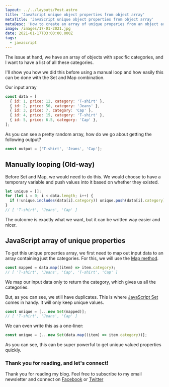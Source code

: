 ```yaml
---
layout: ../../layouts/Post.astro
title: 'JavaScript unique object properties from object array'
metaTitle: 'JavaScript unique object properties from object array'
metaDesc: 'How to create an array of unique properies from an object array'
image: /images/17-01-2021.jpg
date: 2021-01-17T03:00:00.000Z
tags:
  - javascript
---
```


The issue at hand, we have an array of objects with specific categories, and I want to have a list of all these categories.

I'll show you how we did this before using a manual loop and how easily this can be done with the Set and Map combination.

Our input array

```js
const data = [
  { id: 1, price: 12, category: 'T-shirt' },
  { id: 2, price: 50, category: 'Jeans' },
  { id: 3, price: 7, category: 'Cap' },
  { id: 4, price: 15, category: 'T-shirt' },
  { id: 5, price: 6.5, category: 'Cap' },
];
```

As you can see a pretty random array, how do we go about getting the following output?

```js
const output = ['T-shirt', 'Jeans', 'Cap'];
```

## Manually looping (Old-way)

Before Set and Map, we would need to do this. We would choose to have a temporary variable and push values into it based on whether they existed.

```js
let unique = [];
for (let i = 0; i < data.length; i++) {
  if (!unique.includes(data[i].category)) unique.push(data[i].category);
}
// [ 'T-shirt', 'Jeans', 'Cap' ]
```

The outcome is exactly what we want, but it can be written way easier and nicer.

## JavaScript array of unique properties

To get this unique properties array, we first need to map out input data to an array containing just the categories. For this, we will use the [Map method](https://daily-dev-tips.com/posts/javascript-map-method/).

```js
const mapped = data.map((item) => item.category);
// [ 'T-shirt', 'Jeans', 'Cap', 'T-shirt', 'Cap' ]
```

We map our input data only to return the category, which gives us all the categories.

But, as you can see, we still have duplicates. This is where [JavaScript Set](https://daily-dev-tips.com/posts/javascript-es6-sets/) comes in handy. It will only keep unique values.

```js
const unique = [...new Set(mapped)];
// [ 'T-shirt', 'Jeans', 'Cap' ]
```

We can even write this as a one-liner:

```js
const unique = [...new Set(data.map((item) => item.category))];
```

As you can see, this can be super powerful to get unique valued properties quickly.

### Thank you for reading, and let's connect!

Thank you for reading my blog. Feel free to subscribe to my email newsletter and connect on [Facebook](https://www.facebook.com/DailyDevTipsBlog) or [Twitter](https://twitter.com/DailyDevTips1)
